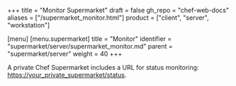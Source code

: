+++
title = "Monitor Supermarket"
draft = false
gh_repo = "chef-web-docs"
aliases = ["/supermarket_monitor.html"]
product = ["client", "server", "workstation"]

[menu]
  [menu.supermarket]
    title = "Monitor"
    identifier = "supermarket/server/supermarket_monitor.md"
    parent = "supermarket/server"
    weight = 40
+++

A private Chef Supermarket includes a URL for status monitoring:
<https://your_private_supermarket/status>.
